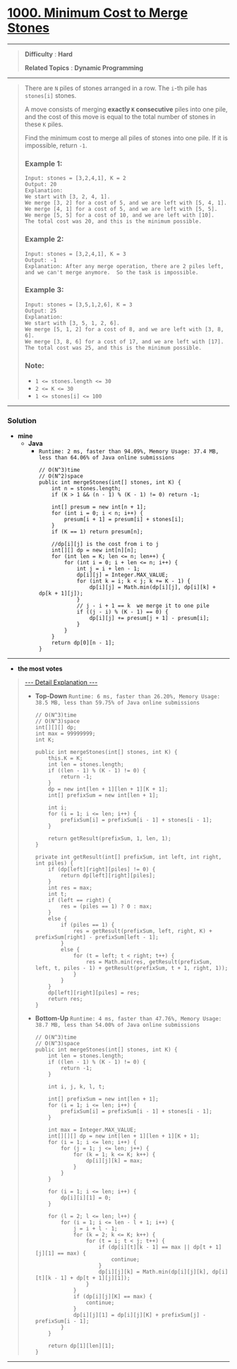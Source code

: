 # [1000. Minimum Cost to Merge Stones](https://leetcode.com/problems/minimum-cost-to-merge-stones/)

---

> **Difficulty** : **Hard**
>
> **Related Topics** : **Dynamic Programming**

---

> There are `N` piles of stones arranged in a row.  The `i`-th pile has `stones[i]` stones.
>
> A move consists of merging **exactly `K` consecutive** piles into one pile, and the cost of this move is equal to the total number of stones in these `K` piles.
>
> Find the minimum cost to merge all piles of stones into one pile.  If it is impossible, return `-1`.
>
>
>
> ### Example 1:
> ```
> Input: stones = [3,2,4,1], K = 2
> Output: 20
> Explanation:
> We start with [3, 2, 4, 1].
> We merge [3, 2] for a cost of 5, and we are left with [5, 4, 1].
> We merge [4, 1] for a cost of 5, and we are left with [5, 5].
> We merge [5, 5] for a cost of 10, and we are left with [10].
> The total cost was 20, and this is the minimum possible.
> ```
>
> ### Example 2:
> ```
> Input: stones = [3,2,4,1], K = 3
> Output: -1
> Explanation: After any merge operation, there are 2 piles left, and we can't merge anymore.  So the task is impossible.
> ```
>
> ### Example 3:
> ```
> Input: stones = [3,5,1,2,6], K = 3
> Output: 25
> Explanation:
> We start with [3, 5, 1, 2, 6].
> We merge [5, 1, 2] for a cost of 8, and we are left with [3, 8, 6].
> We merge [3, 8, 6] for a cost of 17, and we are left with [17].
> The total cost was 25, and this is the minimum possible.
> ```
>
> ### Note:
> * `1 <= stones.length <= 30`
> * `2 <= K <= 30`
> * `1 <= stones[i] <= 100`

---


### Solution
* **mine**
  * **Java**
    * `Runtime: 2 ms, faster than 94.09%, Memory Usage: 37.4 MB, less than 64.06% of Java online submissions`
      ```
      // O(N^3)time
      // O(N^2)space
      public int mergeStones(int[] stones, int K) {
          int n = stones.length;
          if (K > 1 && (n - 1) % (K - 1) != 0) return -1;

          int[] presum = new int[n + 1];
          for (int i = 0; i < n; i++) {
              presum[i + 1] = presum[i] + stones[i];
          }
          if (K == 1) return presum[n];

          //dp[i][j] is the cost from i to j
          int[][] dp = new int[n][n];
          for (int len = K; len <= n; len++) {
              for (int i = 0; i + len <= n; i++) {
                  int j = i + len - 1;
                  dp[i][j] = Integer.MAX_VALUE;
                  for (int k = i; k < j; k += K - 1) {
                      dp[i][j] = Math.min(dp[i][j], dp[i][k] + dp[k + 1][j]);
                  }
                  // j - i + 1 == k  we merge it to one pile
                  if ((j - i) % (K - 1) == 0) {
                      dp[i][j] += presum[j + 1] - presum[i];
                  }
              }
          }
          return dp[0][n - 1];
      }
      ```

---

* **the most votes**
>
>  [--- Detail Explanation ---](https://leetcode.com/problems/minimum-cost-to-merge-stones/discuss/247657/JAVA-Bottom-Up-%2B-Top-Down-DP-With-Explaination)
>
>  * **Top-Down** `Runtime: 6 ms, faster than 26.20%, Memory Usage: 38.5 MB, less than 59.75% of Java online submissions`
>    ```
>    // O(N^3)time
>    // O(N^3)space
>    int[][][] dp;
>    int max = 99999999;
>    int K;
>
>    public int mergeStones(int[] stones, int K) {
>        this.K = K;
>        int len = stones.length;
>        if ((len - 1) % (K - 1) != 0) {
>            return -1;
>        }
>        dp = new int[len + 1][len + 1][K + 1];
>        int[] prefixSum = new int[len + 1];
>
>        int i;
>        for (i = 1; i <= len; i++) {
>            prefixSum[i] = prefixSum[i - 1] + stones[i - 1];
>        }
>
>        return getResult(prefixSum, 1, len, 1);
>    }
>
>    private int getResult(int[] prefixSum, int left, int right, int piles) {
>        if (dp[left][right][piles] != 0) {
>            return dp[left][right][piles];
>        }
>        int res = max;
>        int t;
>        if (left == right) {
>            res = (piles == 1) ? 0 : max;
>        }
>        else {
>            if (piles == 1) {
>                res = getResult(prefixSum, left, right, K) + prefixSum[right] - prefixSum[left - 1];
>            }
>            else {
>                for (t = left; t < right; t++) {
>                    res = Math.min(res, getResult(prefixSum, left, t, piles - 1) + getResult(prefixSum, t + 1, right, 1));
>                }
>            }
>        }
>        dp[left][right][piles] = res;
>        return res;
>    }
>    ```
>
>  * **Bottom-Up** `Runtime: 4 ms, faster than 47.76%, Memory Usage: 38.7 MB, less than 54.00% of Java online submissions`
>    ```
>    // O(N^3)time
>    // O(N^3)space
>    public int mergeStones(int[] stones, int K) {
>        int len = stones.length;
>        if ((len - 1) % (K - 1) != 0) {
>            return -1;
>        }
>
>        int i, j, k, l, t;
>
>        int[] prefixSum = new int[len + 1];
>        for (i = 1; i <= len; i++) {
>            prefixSum[i] = prefixSum[i - 1] + stones[i - 1];
>        }
>
>        int max = Integer.MAX_VALUE;
>        int[][][] dp = new int[len + 1][len + 1][K + 1];
>        for (i = 1; i <= len; i++) {
>            for (j = 1; j <= len; j++) {
>                for (k = 1; k <= K; k++) {
>                    dp[i][j][k] = max;
>                }
>            }
>        }
>
>        for (i = 1; i <= len; i++) {
>            dp[i][i][1] = 0;
>        }
>
>        for (l = 2; l <= len; l++) {
>            for (i = 1; i <= len - l + 1; i++) {
>                j = i + l - 1;
>                for (k = 2; k <= K; k++) {
>                    for (t = i; t < j; t++) {
>                        if (dp[i][t][k - 1] == max || dp[t + 1][j][1] == max) {
>                            continue;
>                        }
>                        dp[i][j][k] = Math.min(dp[i][j][k], dp[i][t][k - 1] + dp[t + 1][j][1]);
>                    }
>                }
>                if (dp[i][j][K] == max) {
>                    continue;
>                }
>                dp[i][j][1] = dp[i][j][K] + prefixSum[j] - prefixSum[i - 1];
>            }
>        }
>
>        return dp[1][len][1];
>    }
>    ```

---

